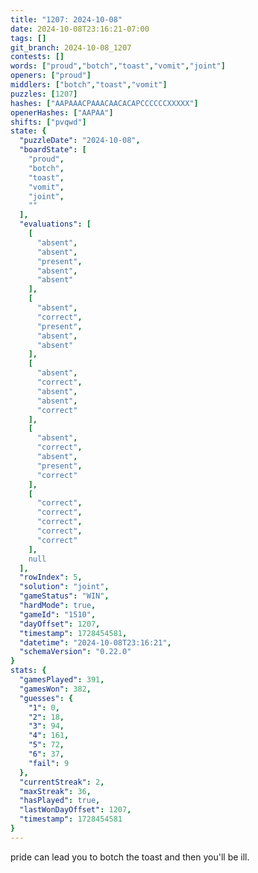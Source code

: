 ```yaml
---
title: "1207: 2024-10-08"
date: 2024-10-08T23:16:21-07:00
tags: []
git_branch: 2024-10-08_1207
contests: []
words: ["proud","botch","toast","vomit","joint"]
openers: ["proud"]
middlers: ["botch","toast","vomit"]
puzzles: [1207]
hashes: ["AAPAAACPAAACAACACAPCCCCCCXXXXX"]
openerHashes: ["AAPAA"]
shifts: ["pvqwd"]
state: {
  "puzzleDate": "2024-10-08",
  "boardState": [
    "proud",
    "botch",
    "toast",
    "vomit",
    "joint",
    ""
  ],
  "evaluations": [
    [
      "absent",
      "absent",
      "present",
      "absent",
      "absent"
    ],
    [
      "absent",
      "correct",
      "present",
      "absent",
      "absent"
    ],
    [
      "absent",
      "correct",
      "absent",
      "absent",
      "correct"
    ],
    [
      "absent",
      "correct",
      "absent",
      "present",
      "correct"
    ],
    [
      "correct",
      "correct",
      "correct",
      "correct",
      "correct"
    ],
    null
  ],
  "rowIndex": 5,
  "solution": "joint",
  "gameStatus": "WIN",
  "hardMode": true,
  "gameId": "1510",
  "dayOffset": 1207,
  "timestamp": 1728454581,
  "datetime": "2024-10-08T23:16:21",
  "schemaVersion": "0.22.0"
}
stats: {
  "gamesPlayed": 391,
  "gamesWon": 382,
  "guesses": {
    "1": 0,
    "2": 18,
    "3": 94,
    "4": 161,
    "5": 72,
    "6": 37,
    "fail": 9
  },
  "currentStreak": 2,
  "maxStreak": 36,
  "hasPlayed": true,
  "lastWonDayOffset": 1207,
  "timestamp": 1728454581
}
---
```

<!-- more -->
pride can lead you to botch the toast and then you'll be ill. 
